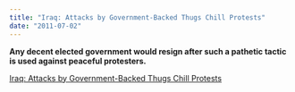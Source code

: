 ```yaml
---
title: "Iraq: Attacks by Government-Backed Thugs Chill Protests"
date: "2011-07-02"
---
```


**Any decent elected government would resign after such a pathetic tactic is used against peaceful protesters.**  

  
[Iraq: Attacks by Government-Backed Thugs Chill Protests](https://www.hrw.org/en/news/2011/06/30/iraq-attacks-government-backed-thugs-chill-protests)
